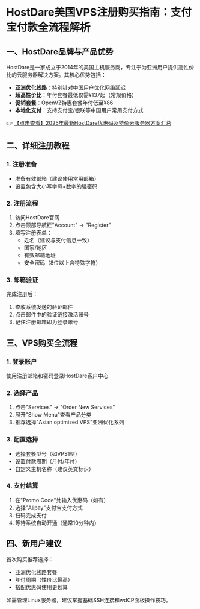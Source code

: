# HostDare美国VPS注册购买指南：支付宝付款全流程解析

## 一、HostDare品牌与产品优势

HostDare是一家成立于2014年的美国主机服务商，专注于为亚洲用户提供高性价比的云服务器解决方案。其核心优势包括：

- **亚洲优化线路**：特别针对中国用户优化网络延迟
- **超高性价比**：年付套餐最低仅需¥137起（常规价格）
- **促销套餐**：OpenVZ特惠套餐年付低至¥86
- **本地化支付**：支持支付宝/银联等中国用户常用支付方式

👉 [【点击查看】2025年最新HostDare优惠码及特价云服务器方案汇总](https://bit.ly/hostdare)

## 二、详细注册教程

### 1. 注册准备
- 准备有效邮箱（建议使用常用邮箱）
- 设置包含大小写字母+数字的强密码

### 2. 注册流程
1. 访问HostDare官网
2. 点击顶部导航栏"Account" → "Register"
3. 填写注册表单：
   - 姓名（建议与支付信息一致）
   - 国家/地区
   - 有效邮箱地址
   - 安全密码（8位以上含特殊字符）

### 3. 邮箱验证
完成注册后：
1. 查收系统发送的验证邮件
2. 点击邮件中的验证链接激活账号
3. 记住注册邮箱即为登录账号

## 三、VPS购买全流程

### 1. 登录账户
使用注册邮箱和密码登录HostDare客户中心

### 2. 选择产品
1. 点击"Services" → "Order New Services"
2. 展开"Show Menu"查看产品分类
3. 推荐选择"Asian optimized VPS"亚洲优化系列

### 3. 配置选择
- 选择套餐型号（如VPS1型）
- 设置付款周期（月付/年付）
- 自定义主机名称（建议英文标识）

### 4. 支付结算
1. 在"Promo Code"处输入优惠码（如有）
2. 选择"Alipay"支付宝支付方式
3. 扫码完成支付
4. 等待系统自动开通（通常10分钟内）

## 四、新用户建议
首次购买推荐选择：
- 亚洲优化线路套餐
- 年付周期（性价比最高）
- 搭配优惠码使用更划算

如需管理Linux服务器，建议掌握基础SSH连接和wdCP面板操作技巧。